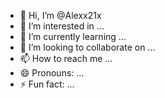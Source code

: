 - 👋 Hi, I’m @Alexx21x
- 👀 I’m interested in ...
- 🌱 I’m currently learning ...
- 💞️ I’m looking to collaborate on ...
- 📫 How to reach me ...
- 😄 Pronouns: ...
- ⚡ Fun fact: ...

<!---
Alexx21x/Alexx21x is a ✨ special ✨ repository because its `README.md` (this file) appears on your GitHub profile.
You can click the Preview link to take a look at your changes.
--->
